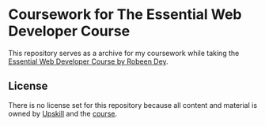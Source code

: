 # Coursework for The Essential Web Developer Course

This repository serves as a archive for my coursework while taking the [Essential Web Developer Course by Robeen Dey](https://upskillcourses.com/courses/essential-web-developer-course).

## License

There is no license set for this repository because all content and material is owned by [Upskill](https://upskillcourses.com/) and the [course](https://upskillcourses.com/courses/essential-web-developer-course).
